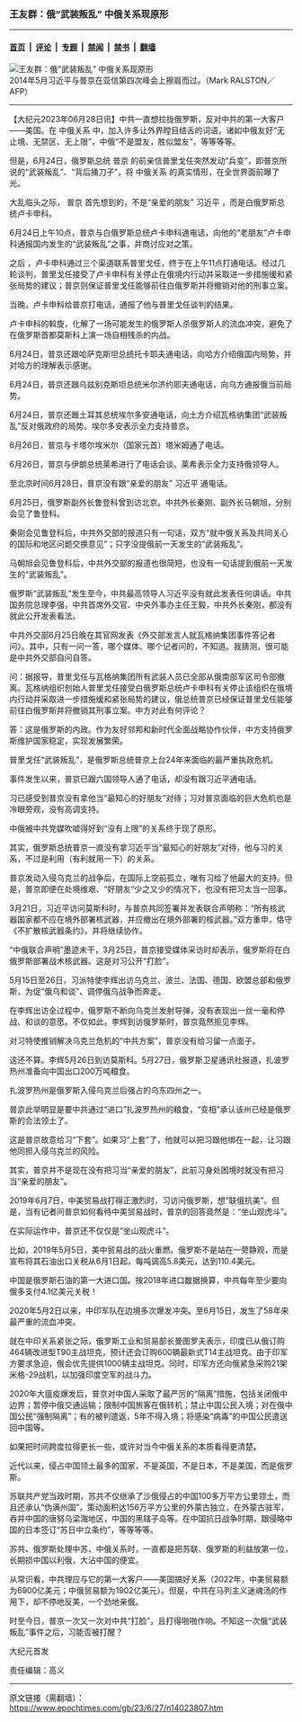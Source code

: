 ### 王友群：俄“武装叛乱” 中俄关系现原形

---

#### [首页](../../../..?n14023807) &nbsp;|&nbsp; [评论](../../../../../epoch-comment?n14023807) &nbsp;|&nbsp; [专题](../../../../../epoch-special?n14023807) &nbsp;|&nbsp; [禁闻](../../../../../epoch-news?n14023807) &nbsp;|&nbsp; [禁书](../../../../../books?n14023807) &nbsp;|&nbsp; [翻墙](https://github.com/gfw-breaker/nogfw/blob/master/README.md?n14023807)


<div><img alt="王友群：俄“武装叛乱” 中俄关系现原形" class="attachment-djy_600_400 size-djy_600_400 wp-post-image" src="https://i.epochtimes.com/assets/uploads/2023/06/id14023808-1405222051342639-600x400.jpeg"/>
<div class="caption">
 2014年5月习近平与普京在亚信第四次峰会上擦肩而过。（Mark RALSTON／AFP）
</div></div><hr/><div class="post_content" id="artbody" itemprop="articleBody">
 <!-- article content begin -->
 <p>
  【大纪元2023年06月28日讯】中共一直想拉拢俄罗斯，反对中共的第一大客户——美国。在
  <ok href="https://www.epochtimes.com/gb/tag/%E4%B8%AD%E4%BF%84%E5%85%B3%E7%B3%BB.html">
   中俄关系
  </ok>
  中，加入许多让外界瞠目结舌的词语，诸如中俄友好“无止境、无禁区、无上限”，中俄“不是盟友，胜似盟友”，等等等等。
 </p>
 <p style="font-weight: 400;">
  但是，6月24日，俄罗斯总统
  <ok href="https://www.epochtimes.com/gb/tag/%E6%99%AE%E4%BA%AC.html">
   普京
  </ok>
  的前亲信普里戈任突然发动“兵变”，即普京所说的“武装叛乱”、“背后捅刀子”，将
  <ok href="https://www.epochtimes.com/gb/tag/%E4%B8%AD%E4%BF%84%E5%85%B3%E7%B3%BB.html">
   中俄关系
  </ok>
  的真实情形，在全世界面前曝了光。
 </p>
 <p style="font-weight: 400;">
  大乱临头之际，
  <ok href="https://www.epochtimes.com/gb/tag/%E6%99%AE%E4%BA%AC.html">
   普京
  </ok>
  首先想到的，不是“亲爱的朋友”
  <ok href="https://www.epochtimes.com/gb/tag/%E4%B9%A0%E8%BF%91%E5%B9%B3.html">
   习近平
  </ok>
  ，而是白俄罗斯总统卢卡申科。
 </p>
 <p style="font-weight: 400;">
  6月24日上午10点，普京与白俄罗斯总统卢卡申科通电话，向他的“老朋友”卢卡申科通报国内发生的“武装叛乱”之事，并商讨应对之策。
 </p>
 <p style="font-weight: 400;">
  之后 ，卢卡申科通过三个渠道联系普里戈任，终于在上午11点打通电话。经过几轮谈判，普里戈任接受了卢卡申科有关停止在俄境内行动并采取进一步措施缓和紧张局势的建议；普京则保证普里戈任能够前往白俄罗斯并将撤销对他的刑事立案。
 </p>
 <p style="font-weight: 400;">
  当晚，卢卡申科给普京打电话，通报了他与普里戈任谈判的结果。
 </p>
 <p style="font-weight: 400;">
  卢卡申科的斡旋，化解了一场可能发生的俄罗斯人杀俄罗斯人的流血冲突，避免了在俄罗斯首都莫斯科上演一场自相残杀的内战。
 </p>
 <p style="font-weight: 400;">
  6月24日，普京还跟哈萨克斯坦总统托卡耶夫通电话，向哈方介绍俄国内局势，并对哈方的理解表示感谢。
 </p>
 <p style="font-weight: 400;">
  6月24日，普京还跟乌兹别克斯坦总统米尔济约耶夫通电话，向乌方通报俄当前局势。
 </p>
 <p style="font-weight: 400;">
  6月24日，普京还跟土耳其总统埃尔多安通电话，向土方介绍瓦格纳集团“武装叛乱”反对俄政府的局势。埃尔多安表示全力支持普京。
 </p>
 <p style="font-weight: 400;">
  6月26日，普京与卡塔尔埃米尔（国家元首）塔米姆通了电话。
 </p>
 <p style="font-weight: 400;">
  6月26日，普京与伊朗总统莱希进行了电话会谈。莱希表示全力支持俄领导人。
 </p>
 <p style="font-weight: 400;">
  至北京时间6月28日，普京没有跟“亲爱的朋友”
  <ok href="https://www.epochtimes.com/gb/tag/%E4%B9%A0%E8%BF%91%E5%B9%B3.html">
   习近平
  </ok>
  通电话。
 </p>
 <p style="font-weight: 400;">
  6月25日，俄罗斯副外长鲁登科曾到访北京。中共外长秦刚、副外长马朝旭，分别会见了鲁登科。
 </p>
 <p style="font-weight: 400;">
  秦刚会见鲁登科后，中共外交部的报道只有一句话，双方“就中俄关系及共同关心的国际和地区问题交换意见”；只字没提俄前一天发生的“武装叛乱”。
 </p>
 <p style="font-weight: 400;">
  马朝旭会见鲁登科后，中共外交部的报道也很简短，也没有一句话提到俄前一天发生的“武装叛乱”。
 </p>
 <p style="font-weight: 400;">
  俄罗斯“武装叛乱”发生至今，中共最高领导人习近平没有就此发表任何讲话。中共国务院总理李强，中共首席外交官、中央外事办主任王毅，中共外长秦刚，都没有就此公开发表看法。
 </p>
 <p style="font-weight: 400;">
  中共外交部6月25日晚在其官网发表《外交部发言人就瓦格纳集团事件答记者问》。其中，只有一问一答，哪个媒体、哪个记者问的，不知道。我猜测，很可能是中共外交部自问自答。
 </p>
 <p style="font-weight: 400;">
  问：据报导，普里戈任与瓦格纳集团所有武装人员已全部从俄南部军区司令部撤离。瓦格纳组织创始人普里戈任接受白俄罗斯总统卢卡申科有关停止该组织在俄境内行动并采取进一步措施缓和紧张局势的建议，俄总统普京已经保证普里戈任能够前往白俄罗斯并将撤销其刑事立案。中方对此有何评论？
 </p>
 <p style="font-weight: 400;">
  答：这是俄罗斯的内政。作为友好邻邦和新时代全面战略协作伙伴，中方支持俄罗斯维护国家稳定，实现发展繁荣。
 </p>
 <p style="font-weight: 400;">
  普里戈任“武装叛乱”，是俄罗斯总统普京上台24年来面临的最严重执政危机。
 </p>
 <p style="font-weight: 400;">
  事件发生以来，普京已跟六国领导人通了电话，却没有跟习近平通电话。
 </p>
 <p style="font-weight: 400;">
  习已感受到普京没有拿他当“最知心的好朋友”对待；习对普京面临的巨大危机也是冷眼旁观，没有高调支持。
 </p>
 <p style="font-weight: 400;">
  中俄被中共党媒吹嘘得好到“没有上限”的关系终于现了原形。
 </p>
 <p style="font-weight: 400;">
  其实，俄罗斯总统普京一直没有拿习近平当“最知心的好朋友”对待，他与习的关系，不过是利用（有利就用一下）的关系。
 </p>
 <p style="font-weight: 400;">
  普京发动入侵乌克兰的战争后，在国际上空前孤立，唯有习给了他最大的支持。但是，普京即便在处境维艰、“好朋友”少之又少的情况下，也没有把习太当一回事。
 </p>
 <p style="font-weight: 400;">
  3月21日，习近平访问莫斯科时，与普京共同签署并发表联合声明称：“所有核武器国家都不应在境外部署核武器，并应撤出在境外部署的核武器。”双方重申，恪守《不扩散核武器条约》，并将继续协作。
 </p>
 <p style="font-weight: 400;">
  “中俄联合声明”墨迹末干，3月25日，普京接受媒体采访时却表示，俄罗斯将在白俄罗斯部署战术核武器。这是对习公开“打脸”。
 </p>
 <p style="font-weight: 400;">
  5月15日至26日，习派特使李辉出访乌克兰、波兰、法国、德国、欧盟总部和俄罗斯，为促“俄乌和谈”、调停俄乌战争而奔走。
 </p>
 <p style="font-weight: 400;">
  在李辉出访全过程中，俄罗斯不断向乌克兰发射导弹，没有表现出一丝一毫和停战、和谈的意愿。不仅如此，李辉到访俄罗斯时，普京竟然拒见李辉。
 </p>
 <p style="font-weight: 400;">
  对习特使推销解决乌克兰危机的“中共方案”，普京没有给习留一点面子。
 </p>
 <p style="font-weight: 400;">
  这还不算。李辉5月26日到访莫斯科。5月27日，俄罗斯卫星通讯社报道，扎波罗热州准备向中国出口200万吨粮食。
 </p>
 <p style="font-weight: 400;">
  扎波罗热州是俄罗斯入侵乌克兰后强占的乌东四州之一。
 </p>
 <p style="font-weight: 400;">
  普京此举明显是要中共通过“进口”扎波罗热州的粮食，“变相”承认该州已经是俄罗斯的合法领土了。
 </p>
 <p style="font-weight: 400;">
  这是普京故意给习“下套”。如果习“上套”了，他就可以把习跟他绑在一起，让习跟他同担入侵乌克兰的风险。
 </p>
 <p style="font-weight: 400;">
  其实，普京并不是现在没有把习当“亲爱的朋友”，此前习身处困境时就没有把习当“亲爱的朋友”。
 </p>
 <p style="font-weight: 400;">
  2019年6月7日，中美贸易战打得正激烈时，习访问俄罗斯，想“联俄抗美”。但是，当有记者问普京如何看待中美贸易战时，普京的回答竟然是：“坐山观虎斗”。
 </p>
 <p style="font-weight: 400;">
  在实际运作中，普京还不仅仅是“坐山观虎斗”。
 </p>
 <p style="font-weight: 400;">
  比如，2019年5月5日，美中贸易战的战火重燃。俄罗斯不是站在一旁静观，而是宣布将其石油出口关税从6月1日起，每吨调高5.8美元，达到110.4美元。
 </p>
 <p style="font-weight: 400;">
  中国是俄罗斯石油的第一大进口国。按2018年进口数据换算，中共每年至少要向俄多支付4.1亿美元关税！
 </p>
 <p style="font-weight: 400;">
  2020年5月2日以来，中印军队在边境多次爆发冲突。至6月15日，发生了58年来最严重的流血冲突。
 </p>
 <p style="font-weight: 400;">
  就在中印关系紧张之际，俄罗斯工业和贸易部长曼图罗夫表示，印度已从俄订购464辆改进型T90主战坦克，预计还会订购600辆最新式T14主战坦克。由于印军方要求急迫，俄会优先提供1000辆主战坦克。同时，印军方还向俄紧急采购21架米格-29战机，以加强印度空军的战斗力。
 </p>
 <p style="font-weight: 400;">
  2020年大瘟疫爆发后，普京对中国人采取了最严厉的“隔离”措施，包括关闭俄中边界；暂停中俄交通运输；限制中国旅客在俄转机；禁止中国公民入境；对在俄中国公民“强制隔离”；有的被判遣返，5年不得入境；将感染“病毒”的中国公民遣送回中国等。
 </p>
 <p style="font-weight: 400;">
  如果把时间跨度拉得更长一些，或许对当今中俄关系的本质看得更清楚。
 </p>
 <p style="font-weight: 400;">
  近代以来，侵占中国领土最多的国家，不是英国，不是日本，不是美国，而是俄罗斯。
 </p>
 <p style="font-weight: 400;">
  苏联共产党当政时期，苏共不仅继承了沙俄侵占的中国100多万平方公里领土，而且还承认“伪满州国”，策动面积达156万平方公里的外蒙古独立，在外蒙古驻军，吞并中国的唐努乌梁海地区，中国的黑辖子岛等。在中国抗日战争时期，跟侵略中国的日本签订“苏日中立条约”，等等等等。
 </p>
 <p style="font-weight: 400;">
  苏共、俄罗斯处理中苏、中俄关系时，一直都是把苏联、俄罗斯的利益放第一位，长期损中国以利俄，大沾中国的便宜。
 </p>
 <p style="font-weight: 400;">
  从常识看，中共理应与它的第一大客户——美国搞好关系（2022年，中美贸易额为6900亿美元；中俄贸易额为1902亿美元）。但是，中共在马列主义迷魂汤的作用下，却不停地反美，一个劲地亲俄。
 </p>
 <p style="font-weight: 400;">
  时至今日，普京一次又一次对中共“打脸”，且打得啪啪作响。不知这一次俄“武装叛乱”事件之后，习能否被打醒？
 </p>
 <p style="font-weight: 400;">
  大纪元首发
 </p>
 <p style="font-weight: 400;">
  责任编辑：高义
 </p>
 <!-- article content end -->
 <div id="below_article_ad">
 </div>
</div>


---

原文链接（需翻墙）：https://www.epochtimes.com/gb/23/6/27/n14023807.htm